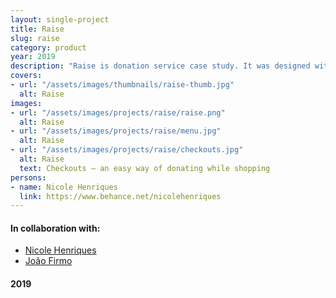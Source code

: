```yaml
---
layout: single-project
title: Raise
slug: raise
category: product
year: 2019
description: "Raise is donation service case study. It was designed with one thing in mind: Get more people donating money! <br>Sounds hard, but really it shouldn't. People generally like to give money and those who can don't feel comfortable doing it; organizations, the smaller they are the less direct platforms to create and share campaigns they have; and finally companies like to be associated with good causes but don't have the pressure to do it.<br>With all this in mind we set out to create an MVP for a service that accommodates all of these parties' needs and connects them to bring more money to those who need it."
covers:
- url: "/assets/images/thumbnails/raise-thumb.jpg"
  alt: Raise
images:
- url: "/assets/images/projects/raise/raise.png"
  alt: Raise
- url: "/assets/images/projects/raise/menu.jpg"
  alt: Raise
- url: "/assets/images/projects/raise/checkouts.jpg"
  alt: Raise
  text: Checkouts — an easy way of donating while shopping
persons:
- name: Nicole Henriques
  link: https://www.behance.net/nicolehenriques
---
```

<footer>
    <h4>In collaboration with:</h4>
    <ul>
        <li><a href="https://www.linkedin.com/in/nicole-henriques/" target="_blank">Nicole Henriques</a></li>
        <li><a href="https://www.linkedin.com/in/joaofirmo/" target="_blank">João Firmo</a></li>
    </ul>
    <h4>2019</h4>
</footer>